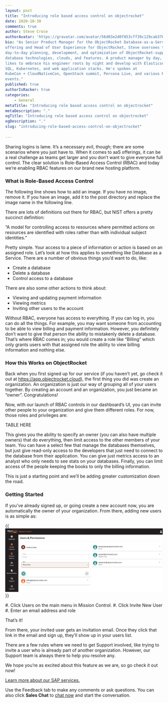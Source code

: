```yaml
---
layout: post
title: "Introducing role based access control on objectrocket"
date: 2020-10-30
comments: true
author: Steve Croce
authorAvatar: 'https://gravatar.com/avatar/56d03e2d0f853cff39c129cab3761d49'
bio: "As Senior Product Manager for the ObjectRocket Database-as-a-Service
offering and Head of User Experience for ObjectRocket, Steve oversees the
day-to-day planning, development, and optimization of ObjectRocket-supported
database technologies, clouds, and features. A product manager by day, he still
likes to embrace his engineer roots by night and develop with Elasticsearch,
SQL, Kubernetes, and web application stacks. He's spoken at
KubeCon + CloudNativeCon, OpenStack summit, Percona Live, and various Rackspace
events."
published: true
authorIsRacker: true
categories:
    - General
metaTitle: "Introducing role based access control on objectrocket"
metaDescription: "."
ogTitle: "Introducing role based access control on objectrocket"
ogDescription: "."
slug: "introducing-role-based-access-control-on-objectrocket"

---
```


Sharing logins is lame. It’s a necessary evil, though; there are some scenarios where you just have to.
When it comes to aaS offerings, it can be a real challenge as teams get larger and you don’t want to
give everyone full control. The clear solution is Role-Based Access Control (RBAC) and today we’re
enabling RBAC features on our brand new hosting platform.

<!--more-->

### What is Role-Based Access Control

The following line shows how to add an image.  If you have no image, remove it.
If you have an image, add it to the post directory and replace the image name in the following line.

There are lots of definitions out there for RBAC, but NIST offers a pretty succinct definition:

“A model for controlling access to resources where permitted actions on resources are identified
with roles rather than with individual subject identities.”

Pretty simple. Your access to a piece of information or action is based on an assigned role.
Let’s look at how this applies to something like Database as a Service. There are a number of
obvious things you’d want to do, like:

- Create a database
- Delete a database
- Control access to a database

There are also some other actions to think about:

- Viewing and updating payment information
- Viewing metrics
- Inviting other users to the account

Without RBAC, everyone has access to everything. If you can log in, you can do all the things.
For example, you may want someone from accounting to be able to view billing and payment
information. However, you definitely don’t want to give that person the ability to mistakenly
delete a database. That’s where RBAC comes in; you would create a role like “Billing”
which only grants users with that assigned role the ability to view billing information
and nothing else.

### How this Works on ObjectRocket

Back when you first signed up for our service (if you haven’t yet, go check it out at https://app.objectrocket.cloud),
the first thing you did was create an organization. An organization is just our way of grouping all of your users together.
By creating an account and an organization, you just became an “owner”. Congratulations!

Now, with our launch of RBAC controls in our dashboard’s UI, you can invite other people to your organization
and give them different roles. For now, those roles and privileges are:

TABLE HERE

This gives you the ability to specify an owner (you can also have multiple owners) that do everything,
then limit access to the other members of your team. You can have a select few that manage the databases
themselves, but just give read-only access to the developers that just need to connect to the database
from their application. You can give just metrics access to an analyst who only needs to see stats on
your databases. Finally, you can limit access of the people keeping the books to only the billing information.

This is just a starting point and we’ll be adding greater customization down the road.

### Getting Started

If you’ve already signed up, or going create a new account now, you are automatically the owner of
your organization. From there, adding new users is as simple as:

{{<img src="RBAC-Users-Permissions.png" title="" alt="">}}

#. Click Users on the main menu in Mission Control.
#. Click Invite New User
#. Enter an email address and role

That’s it!

From there, your invited user gets an invitation email. Once they click that link in the email and
sign up, they’ll show up in your users list.

There are a few rules where we need to get Support involved, like trying to invite a user who is
already part of another organization. However, our Support team is always there to help you resolve any.

We hope you’re as excited about this feature as we are, so go check it out now!

<a class="cta purple" id="cta" href="https://www.rackspace.com/sap">Learn more about our SAP services.</a>

Use the Feedback tab to make any comments or ask questions. You can also click
**Sales Chat** to [chat now](https://www.rackspace.com/) and start the conversation.
